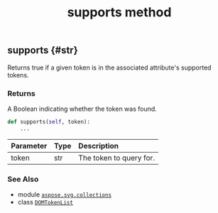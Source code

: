 ﻿---
title: supports method
second_title: Aspose.SVG for Python via .NET API References
description: 
type: docs
weight: 70
url: /python-net/aspose.svg.collections/domtokenlist/supports/
is_root: false
---

## supports {#str}

Returns true if a given token is in the associated attribute's supported tokens.


### Returns 


A Boolean indicating whether the token was found.


```python
def supports(self, token):
    ...
```


| Parameter | Type | Description |
| :- | :- | :- |
| token | str | The token to query for. |



### See Also
* module [`aspose.svg.collections`](../../)
* class [`DOMTokenList`](/svg/python-net/aspose.svg.collections/domtokenlist)
